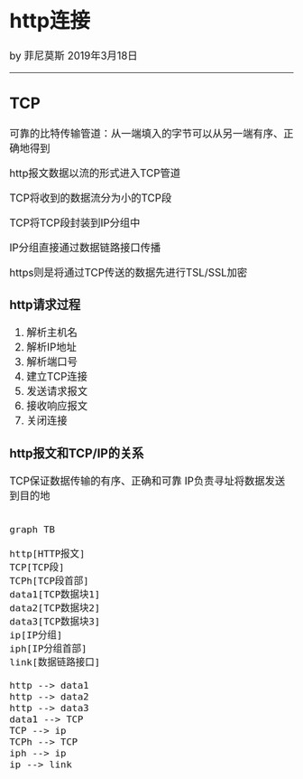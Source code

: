 <font size="4">

# http连接

by 菲尼莫斯 2019年3月18日

---

## TCP

可靠的比特传输管道：从一端填入的字节可以从另一端有序、正确地得到

http报文数据以流的形式进入TCP管道

TCP将收到的数据流分为小的TCP段

TCP将TCP段封装到IP分组中

IP分组直接通过数据链路接口传播

https则是将通过TCP传送的数据先进行TSL/SSL加密

### http请求过程

1. 解析主机名
2. 解析IP地址
3. 解析端口号
4. 建立TCP连接
5. 发送请求报文
6. 接收响应报文
7. 关闭连接

### http报文和TCP/IP的关系

TCP保证数据传输的有序、正确和可靠
IP负责寻址将数据发送到目的地

```mermaid

graph TB

http[HTTP报文]
TCP[TCP段]
TCPh[TCP段首部]
data1[TCP数据块1]
data2[TCP数据块2]
data3[TCP数据块3]
ip[IP分组]
iph[IP分组首部]
link[数据链路接口]

http --> data1
http --> data2
http --> data3
data1 --> TCP
TCP --> ip
TCPh --> TCP
iph --> ip
ip --> link

```

</font>